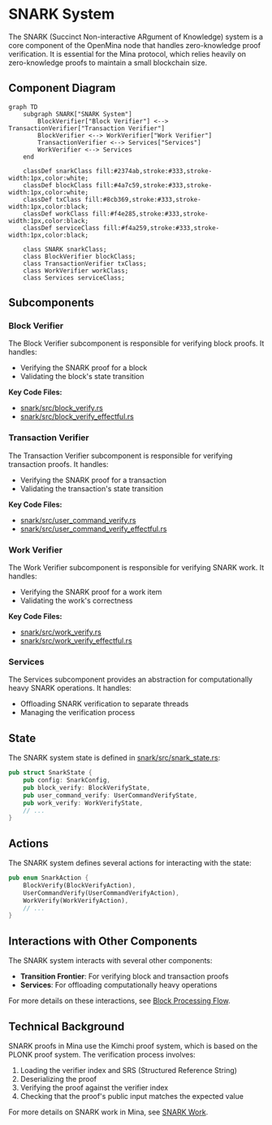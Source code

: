 # SNARK System

The SNARK (Succinct Non-interactive ARgument of Knowledge) system is a core component of the OpenMina node that handles zero-knowledge proof verification. It is essential for the Mina protocol, which relies heavily on zero-knowledge proofs to maintain a small blockchain size.

## Component Diagram

```mermaid
graph TD
    subgraph SNARK["SNARK System"]
        BlockVerifier["Block Verifier"] <--> TransactionVerifier["Transaction Verifier"]
        BlockVerifier <--> WorkVerifier["Work Verifier"]
        TransactionVerifier <--> Services["Services"]
        WorkVerifier <--> Services
    end

    classDef snarkClass fill:#2374ab,stroke:#333,stroke-width:1px,color:white;
    classDef blockClass fill:#4a7c59,stroke:#333,stroke-width:1px,color:white;
    classDef txClass fill:#8cb369,stroke:#333,stroke-width:1px,color:black;
    classDef workClass fill:#f4e285,stroke:#333,stroke-width:1px,color:black;
    classDef serviceClass fill:#f4a259,stroke:#333,stroke-width:1px,color:black;

    class SNARK snarkClass;
    class BlockVerifier blockClass;
    class TransactionVerifier txClass;
    class WorkVerifier workClass;
    class Services serviceClass;
```

## Subcomponents

### Block Verifier

The Block Verifier subcomponent is responsible for verifying block proofs. It handles:

-   Verifying the SNARK proof for a block
-   Validating the block's state transition

**Key Code Files:**

-   [snark/src/block_verify.rs](../../../snark/src/block_verify.rs)
-   [snark/src/block_verify_effectful.rs](../../../snark/src/block_verify_effectful.rs)

### Transaction Verifier

The Transaction Verifier subcomponent is responsible for verifying transaction proofs. It handles:

-   Verifying the SNARK proof for a transaction
-   Validating the transaction's state transition

**Key Code Files:**

-   [snark/src/user_command_verify.rs](../../../snark/src/user_command_verify.rs)
-   [snark/src/user_command_verify_effectful.rs](../../../snark/src/user_command_verify_effectful.rs)

### Work Verifier

The Work Verifier subcomponent is responsible for verifying SNARK work. It handles:

-   Verifying the SNARK proof for a work item
-   Validating the work's correctness

**Key Code Files:**

-   [snark/src/work_verify.rs](../../../snark/src/work_verify.rs)
-   [snark/src/work_verify_effectful.rs](../../../snark/src/work_verify_effectful.rs)

### Services

The Services subcomponent provides an abstraction for computationally heavy SNARK operations. It handles:

-   Offloading SNARK verification to separate threads
-   Managing the verification process

## State

The SNARK system state is defined in [snark/src/snark_state.rs](../../../snark/src/snark_state.rs):

```rust
pub struct SnarkState {
    pub config: SnarkConfig,
    pub block_verify: BlockVerifyState,
    pub user_command_verify: UserCommandVerifyState,
    pub work_verify: WorkVerifyState,
    // ...
}
```

## Actions

The SNARK system defines several actions for interacting with the state:

```rust
pub enum SnarkAction {
    BlockVerify(BlockVerifyAction),
    UserCommandVerify(UserCommandVerifyAction),
    WorkVerify(WorkVerifyAction),
    // ...
}
```

## Interactions with Other Components

The SNARK system interacts with several other components:

-   **Transition Frontier**: For verifying block and transaction proofs
-   **Services**: For offloading computationally heavy operations

For more details on these interactions, see [Block Processing Flow](../../architecture/block-processing.md).

## Technical Background

SNARK proofs in Mina use the Kimchi proof system, which is based on the PLONK proof system. The verification process involves:

1. Loading the verifier index and SRS (Structured Reference String)
2. Deserializing the proof
3. Verifying the proof against the verifier index
4. Checking that the proof's public input matches the expected value

For more details on SNARK work in Mina, see [SNARK Work](../../../docs/snark-work.md).
